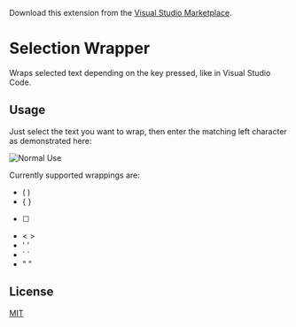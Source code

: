 Download this extension from the [Visual Studio Marketplace](https://marketplace.visualstudio.com/items?itemName=EricMartineau.sw111).

# Selection Wrapper
Wraps selected text depending on the key pressed, like in Visual Studio Code.<br>

## Usage
Just select the text you want to wrap, then enter the matching left character as demonstrated here:

![Normal Use](https://i.imgur.com/2zqKjOu.gif)

Currently supported wrappings are: 
- ( )
- { }
- [ ]
- < >
- ' '
- \` \`
- " "

## License
[MIT](LICENSE)
